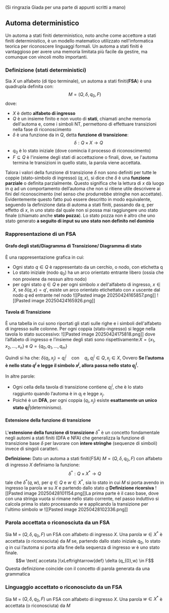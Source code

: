 (Si ringrazia Giada per una parte di appunti scritti a mano)
## Automa deterministico
Un automa a stati finiti deterministico, noto anche come accettore a stati finiti deterministico, è un modello matematico utilizzato nell'informatica teorica per riconoscere linguaggi formali.
Un automa a stati finiti è vantaggioso per avere una memoria limitata più facile da gestire, ma comunque con vincoli molto importanti.
### Definizione (stati deterministici)
Sia $X$ un alfabeto (di tipo terminale), un automa a stati finiti(**FSA**) è una quadrupla definita con:
$$M=(Q,\delta,q_{0},F)$$
dove:
- $X$ è detto **alfabeto di ingresso**
- $Q$ è un insieme finito e non vuoto di **stati**, chiamati anche memoria dell'automa e, come i simboli NT, permettono di effettuare transizioni nella fase di riconoscimento
- $\delta$ è una funzione da in $Q$, detta **funzione di transizione**:$$\delta: Q \times X \to Q$$
- $q_{0}$ è lo stato iniziale (dove comincia il processo di riconoscimento)
- $F \subseteq Q$ è l'insieme degli stati di accettazione o finali, dove, se l'automa termina le transizioni in quello stato, la parola viene accettata.

Talora i valori della funzione di transizione $\delta$ non sono definiti per tutte le coppie (stato-simbolo di ingresso) $(q,x)$, si dice che $\delta$ è una **funzione parziale** o definita parzialmente. Questo significa che la lettura di $x$ dà luogo in $q$ ad un comportamento dell’automa che non si ritiene utile descrivere ai fini del riconoscimento (nel senso che produrrebbe stringhe non accettate).
Evidentemente questo fatto può essere descritto in modo equivalente, seguendo la definizione data di automa a stati finiti, passando da $q$, per effetto di $x$, in uno stato dal quale non si possa mai raggiungere uno stato finale (chiamato anche **stato pozza**).
Lo stato pozza non è altro che uno stato generato **a seguito di input su uno stato non definito nel dominio**
### Rappresentazione di un FSA
#### Grafo degli stati/Diagramma di Transizione/ Diagramma di stato
È una rappresentazione grafica in cui:
- Ogni stato $q \in Q$ è rappresentato da un cerchio, o nodo, con etichetta q
- Lo stato iniziale (nodo $q_{0}$) ha un arco orientato entrante libero (ossia che non proviene da nessun altro nodo)
- per ogni stato $q \in Q$ e per ogni simbolo $x$ dell'alfabeto di ingresso, $x \in X$, se $\delta(q,x)=q'$, esiste un arco orientato etichettato con $x$ uscente dal nodo $q$ ed entrante nel nodo
![[Pasted image 20250424165857.png]]
![[Pasted image 20250424165926.png]]
#### Tavola di Transizione
È una tabella in cui sono riportati gli stati sulle righe e i simboli dell'alfabeto di ingresso sulle colonne.
Per ogni coppia (stato-ingresso) si legge nella tavola lo stato successivo:
![[Pasted image 20250424175818.png]]
dove l’alfabeto di ingresso e l’insieme degli stati sono rispettivamente:$X=\{x_{1},x_{2},\dots,x_{n}\}$ e $Q=\{q_{0},q_{1},\dots,q_{m}\}$

Quindi si ha che:
$\delta(q_{i}​,x_{j}​)=q_{i}^j \quad ​\text{con} \quad q_{i}​, q_{i}^j \in Q,​x_{j}​ \in X$,
Ovvero **Se l’automa è nello stato $q^i$ e legge il simbolo $x^j$​, allora passa nello stato $q^i_j$​.**

In altre parole:
- Ogni cella della tavola di transizione contiene $q_{i}^j$​, che è lo stato raggiunto quando l’automa è in $q_{i​}$​ e legge $x_{j}$.
- Poiché è un **DFA**, per ogni coppia $(q_{i​},x_{j}​)$ esiste **esattamente un unico stato $q_{i}^j$​** (determinismo).
#### Estensione della funzione di transizione
L'**estensione della funzione di transizione** $\delta^*$ è un concetto fondamentale negli automi a stati finiti (DFA e NFA) che generalizza la funzione di transizione base $\delta$ per lavorare con **intere stringhe** (sequenze di simboli) invece di singoli caratteri.

**Definizione:**
Dato un automa a stati finiti(FSA) $M=(Q,\delta,q_0,F)$ con alfabeto di ingresso $X$ definiamo la funzione:$$\delta^*:Q\times X^*\to Q$$tale che $\delta^*(q,w)$, per $q \in Q$ e $w \in X^*$, sia lo stato in cui $M$ si porta avendo in ingresso la parola $w$ su $X$ e partendo dallo stato $q$
**Definizione ricorsiva**
![[Pasted image 20250428101154.png]]La prima parte è il caso base, dove con una stringa vuota si rimane nello stato corrente, nel passo induttivo si calcola prima lo stato processando $w$ e applicando la transizione per l'ultimo simbolo $w$
![[Pasted image 20250428102336.png]]
### Parola accettata o riconosciuta da un FSA
Sia M = $(Q, \delta, q_{0}, F)$ un FSA con alfabeto di ingresso $X$. Una parola $w \in X^*$ è accettata (o riconosciuta) da $M$ se, partendo dallo stato iniziale $q_{0}$, lo stato $q$ in cui l’automa si porta alla fine della sequenza di ingresso $w$ è uno stato finale.
$$w \text{ accetata }\xLeftrightarrow{def} \delta (q_{0},w) \in F$$
Questa definizione coincide con il concetto di parola generata da una grammatica
### Linguaggio accettato o riconosciuto da un FSA 
Sia M = $(Q, \delta, q_{0}, F)$ un FSA con alfabeto di ingresso $X$. Una parola $w \in X^*$ è accettata (o riconosciuta) da $M$

